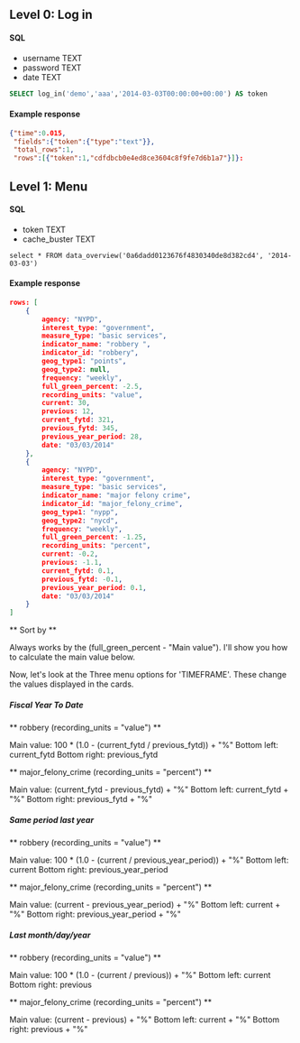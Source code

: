 ## Level 0: Log in 

#### SQL

* username TEXT
* password TEXT
* date TEXT
 

```sql
SELECT log_in('demo','aaa','2014-03-03T00:00:00+00:00') AS token
```

#### Example response

```json
{"time":0.015,
 "fields":{"token":{"type":"text"}},
 "total_rows":1,
 "rows":[{"token":1,"cdfdbcb0e4ed8ce3604c8f9fe7d6b1a7"}]}:
```

## Level 1: Menu

#### SQL

* token TEXT
* cache_buster TEXT

```
select * FROM data_overview('0a6dadd0123676f4830340de8d382cd4', '2014-03-03')
```

#### Example response

```json
rows: [
	{
		agency: "NYPD",
		interest_type: "government",
		measure_type: "basic services",
		indicator_name: "robbery ",
		indicator_id: "robbery",
		geog_type1: "points",
		geog_type2: null,
		frequency: "weekly",
		full_green_percent: -2.5,
		recording_units: "value",
		current: 30,
		previous: 12,
		current_fytd: 321,
		previous_fytd: 345,
		previous_year_period: 28,
		date: "03/03/2014"
	},
	{
		agency: "NYPD",
		interest_type: "government",
		measure_type: "basic services",
		indicator_name: "major felony crime",
		indicator_id: "major_felony_crime",
		geog_type1: "nypp",
		geog_type2: "nycd",
		frequency: "weekly",
		full_green_percent: -1.25,
		recording_units: "percent",
		current: -0.2,
		previous: -1.1,
		current_fytd: 0.1,
		previous_fytd: -0.1,
		previous_year_period: 0.1,
		date: "03/03/2014"
	}
]
```

** Sort by ** 

Always works by the (full_green_percent - "Main value"). I'll show you how to calculate the main value below.

Now, let's look at the Three menu options for 'TIMEFRAME'. These change the values displayed in the cards. 

##### Fiscal Year To Date

** robbery (recording_units = "value") **

Main value:  100 * (1.0 - (current_fytd / previous_fytd)) + "%"
Bottom left: current_fytd
Bottom right: previous_fytd

** major_felony_crime (recording_units = "percent") **

Main value:  (current_fytd - previous_fytd) + "%"
Bottom left: current_fytd + "%"
Bottom right: previous_fytd + "%"

##### Same period last year

** robbery (recording_units = "value") **

Main value:  100 * (1.0 - (current / previous_year_period)) + "%"
Bottom left: current
Bottom right: previous_year_period

** major_felony_crime (recording_units = "percent") **

Main value:  (current - previous_year_period) + "%"
Bottom left: current + "%"
Bottom right: previous_year_period + "%"

##### Last month/day/year

** robbery (recording_units = "value") **

Main value:  100 * (1.0 - (current / previous)) + "%"
Bottom left: current
Bottom right: previous

** major_felony_crime (recording_units = "percent") **

Main value:  (current - previous) + "%"
Bottom left: current + "%"
Bottom right: previous + "%"





